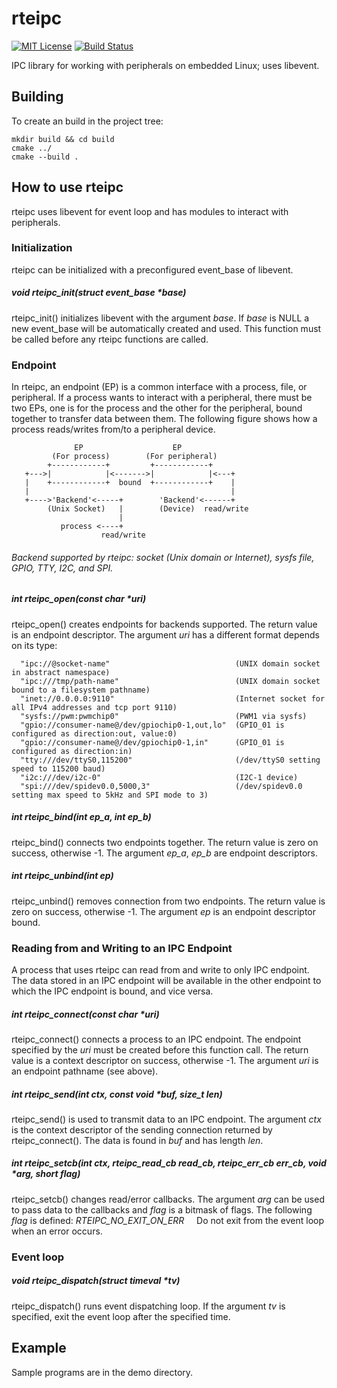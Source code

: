 # rteipc
[![MIT License](https://img.shields.io/badge/license-MIT-blue.svg)](https://raw.githubusercontent.com/raitosyo/rteipc/master/LICENSE)
[![Build Status](https://img.shields.io/circleci/project/github/raitosyo/rteipc/master.svg)](https://circleci.com/gh/raitosyo/rteipc)

IPC library for working with peripherals on embedded Linux; uses libevent.

## Building

To create an build in the project tree:

    mkdir build && cd build
    cmake ../
    cmake --build .

## How to use rteipc

rteipc uses libevent for event loop and has modules to interact with peripherals.

### Initialization

rteipc can be initialized with a preconfigured event_base of libevent.

##### void rteipc_init(struct event_base *base)

rteipc_init() initializes libevent with the argument _base_. If _base_ is NULL a new event_base will be automatically created and used. This function must be called before any rteipc functions are called.

### Endpoint

In rteipc, an endpoint (EP) is a common interface with a process, file, or peripheral. If a process wants to interact with a peripheral, there must be two EPs, one is for the process and the other for the peripheral, bound together to transfer data between them. The following figure shows how a process reads/writes from/to a peripheral device.

                  EP                    EP
             (For process)        (For peripheral)
            +------------+         +------------+
       +--->|            |<------->|            |<---+
       |    +------------+  bound  +------------+    |
       |                                             |
       +---->'Backend'<-----+        'Backend'<------+
            (Unix Socket)   |        (Device)  read/write
                            |
               process <----+
                        read/write

###### _Backend_ supported by rteipc: _socket (Unix domain or Internet)_, _sysfs file_, _GPIO_, _TTY_, _I2C_, and _SPI_.

##### int rteipc_open(const char *uri)

rteipc_open() creates endpoints for backends supported. The return value is an endpoint descriptor. The argument _uri_ has a different format depends on its type:

      "ipc://@socket-name"                            (UNIX domain socket in abstract namespace)
      "ipc:///tmp/path-name"                          (UNIX domain socket bound to a filesystem pathname)
      "inet://0.0.0.0:9110"                           (Internet socket for all IPv4 addresses and tcp port 9110)
      "sysfs://pwm:pwmchip0"                          (PWM1 via sysfs)
      "gpio://consumer-name@/dev/gpiochip0-1,out,lo"  (GPIO_01 is configured as direction:out, value:0)
      "gpio://consumer-name@/dev/gpiochip0-1,in"      (GPIO_01 is configured as direction:in)
      "tty:///dev/ttyS0,115200"                       (/dev/ttyS0 setting speed to 115200 baud)
      "i2c:///dev/i2c-0"                              (I2C-1 device)
      "spi:///dev/spidev0.0,5000,3"                   (/dev/spidev0.0 setting max speed to 5kHz and SPI mode to 3)

##### int rteipc_bind(int ep_a, int ep_b)

rteipc_bind() connects two endpoints together. The return value is zero on success, otherwise -1. The argument _ep_a_, _ep_b_ are endpoint descriptors.

##### int rteipc_unbind(int ep)

rteipc_unbind() removes connection from two endpoints. The return value is zero on success, otherwise -1. The argument _ep_ is an endpoint descriptor bound.

### Reading from and Writing to an IPC Endpoint

A process that uses rteipc can read from and write to only IPC endpoint. The data stored in an IPC endpoint will be available in the other endpoint to which the IPC endpoint is bound, and vice versa.

##### int rteipc_connect(const char *uri)

rteipc_connect() connects a process to an IPC endpoint. The endpoint specified by the _uri_ must be created before this function call. The return value is a context descriptor on success, otherwise -1. The argument _uri_ is an endpoint pathname (see above).

##### int rteipc_send(int ctx, const void *buf, size_t len)

rteipc_send() is used to transmit data to an IPC endpoint. The argument _ctx_ is the context descriptor of the sending connection returned by rteipc_connect(). The data is found in _buf_ and has length _len_.

##### int rteipc_setcb(int ctx, rteipc_read_cb read_cb, rteipc_err_cb err_cb, void *arg, short flag)

rteipc_setcb() changes read/error callbacks. The argument _arg_ can be used to pass data to the callbacks and _flag_ is a bitmask of flags. The following _flag_ is defined:  _RTEIPC_NO_EXIT_ON_ERR_
&nbsp; &nbsp; Do not exit from the event loop when an error occurs.

### Event loop

##### void rteipc_dispatch(struct timeval *tv)

rteipc_dispatch() runs event dispatching loop. If the argument _tv_ is specified, exit the event loop after the specified time.

## Example

Sample programs are in the demo directory.
